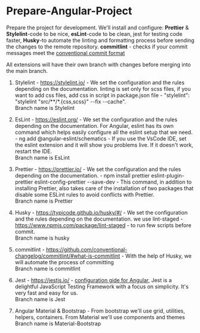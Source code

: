 # Prepare-Angular-Project

Prepare the project for development. We'll install and configure: **Prettier** & **Stylelint**-code
to be nice, **esLint**-code to be clean, jest for testing code faster, **Husky**-to automate the
linting and formatting process before sending the changes to the remote repository. **commitlint** - checks if your commit messages meet the [conventional commit format](www.conventionalcommits.org)

All extensions will have their own branch with changes before merging into the main
branch.

1. Stylelint - https://stylelint.io/ - We set the configuration and the rules depending on the documentation. linting is set only for scss files, if you want to add css files, add css in script in package.json file - "stylelint": "stylelint \"src/\*\*/\*.{css,scss}\" --fix --cache".  
   Branch name is Stylelint

2. EsLint - https://eslint.org/ - We set the configuration and the rules depending on the documentation. For Angular, eslint has its own command which helps easily configure all the eslint setup that we need. - ng add @angular-eslint/schematics - If you use the VsCode IDE, set the eslint extension and it will show you problems live. If it doesn't work, restart the IDE.  
   Branch name is EsLint

3. Prettier - https://prettier.io/ - We set the configuration and the rules depending on the documentation. - npm install prettier eslint-plugin-prettier eslint-config-prettier --save-dev - This command, in addition to installing Prettier, also takes care of the installation of two packages that disable some ESLint rules to avoid conflicts with Prettier.  
   Branch name is Prettier

4. Husky - https://typicode.github.io/husky/#/ - We set the configuration and the rules depending on the documentation. we use lint-staged - https://www.npmjs.com/package/lint-staged - to run few scripts before commit.  
   Branch name is husky

5. commitlint - https://github.com/conventional-changelog/commitlint/#what-is-commitlint - With the help of Husky, we will automate the process of committing  
   Branch name is commitlint

6. Jest - https://jestjs.io/ - [configuration gide for Angular](https://medium.com/@kyjungok/setup-jest-in-angular-application-22b22609cbcd), Jest is a delightful JavaScript Testing Framework with a focus on simplicity. It's very fast and easy for us.  
   Branch name is Jest

7. Angular Material & Bootstrap - From bootstrap we'll use grid, utilities, helpers, containers. From Material we'll use components and themes  
   Branch name is Material-Bootstrap
